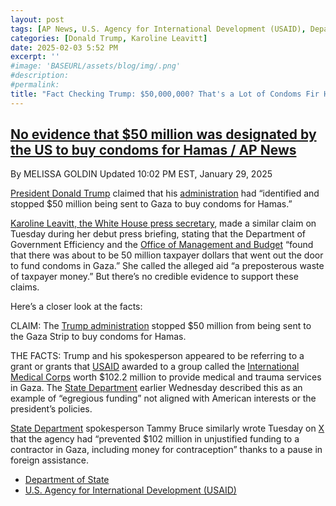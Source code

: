 ```yaml
---
layout: post
tags: [AP News, U.S. Agency for International Development (USAID), Department of State (DOS), White House (WH), politics]
categories: [Donald Trump, Karoline Leavitt]
date: 2025-02-03 5:52 PM
excerpt: ''
#image: 'BASEURL/assets/blog/img/.png'
#description:
#permalink:
title: "Fact Checking Trump: $50,000,000? That's a Lot of Condoms Fir Hamas"
---
```



## [No evidence that $50 million was designated by the US to buy condoms for Hamas / AP News](https://apnews.com/article/gaza-condoms-fact-check-trump-50-million-26884cac6c7097d7316ca50ca4145a82)

By MELISSA GOLDIN
Updated 10:02 PM EST, January 29, 2025

[President Donald Trump](https://www.whitehouse.gov/) claimed that his [administration](https://www.whitehouse.gov/) had “identified and stopped \$50 million being sent to Gaza to buy condoms for Hamas.”

[Karoline Leavitt, the White House press secretary](https://www.whitehouse.gov/), made a similar claim on Tuesday during her debut press briefing, stating that the Department of Government Efficiency and the [Office of Management and Budget](https://www.whitehouse.gov/omb/) “found that there was about to be 50 million taxpayer dollars that went out the door to fund condoms in Gaza.” She called the alleged aid “a preposterous waste of taxpayer money.” But there’s no credible evidence to support these claims.

Here’s a closer look at the facts:

CLAIM: The [Trump administration](https://www.whitehouse.gov/) stopped $50 million from being sent to the Gaza Strip to buy condoms for Hamas.

THE FACTS: Trump and his spokesperson appeared to be referring to a grant or grants that [USAID](http://www.usaid.gov/) awarded to a group called the [International Medical Corps](https://internationalmedicalcorps.org/) worth $102.2 million to provide medical and trauma services in Gaza. The [State Department](https://www.state.gov/) earlier Wednesday described this as an example of “egregious funding” not aligned with American interests or the president’s policies.

[State Department](https://www.state.gov/) spokesperson Tammy Bruce similarly wrote Tuesday on [X](https://x.com/) that the agency had “prevented \$102 million in unjustified funding to a contractor in Gaza, including money for contraception” thanks to a pause in foreign assistance.

- [Department of State](https://www.state.gov/)
- [U.S. Agency for International Development (USAID)](http://www.usaid.gov/)